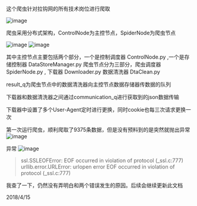 这个爬虫针对拉钩网的所有技术岗位进行爬取   

![image](https://github.com/lrtxpra/lagouCrawler/tree/master/pics/pics/lagou.png)

爬虫采用分布式架构，ControlNode为主控节点，SpiderNode为爬虫节点

![image](https://github.com/lrtxpra/lagouCrawler/tree/master/pics/pics/controltree.png)
![image](https://github.com/lrtxpra/lagouCrawler/tree/master/pics/pics/spidertree.png)   

其中主控节点主要包括两个部分，一个是控制调度器 ControlNode.py ,一个是存储控制器 DataStoreManager.py
爬虫节点分为三部分，爬虫调度器 SpiderNode.py , 下载器 Downloader.py  数据清洗器 DtaClean.py

result_q为爬虫节点中的数据清洗器向主控节点数据存储器传数据的队列

下载器和数据清洗器之间通过communication_q进行获取到的json数据传输

下载器中设置了多个User-Agent定时进行更换，同时cookie也每三次请求更换一次

第一次运行爬虫，顺利爬取了9375条数据，但是没有预料到的是突然就抛出异常
![image](https://github.com/lrtxpra/lagouCrawler/tree/master/pics/pics/spider.png)

异常
![image](https://github.com/lrtxpra/lagouCrawler/tree/master/pics/pics/error.png)
> ssl.SSLEOFError: EOF occurred in violation of protocol (_ssl.c:777)   
> urllib.error.URLError: urlopen error EOF occurred in violation of protocol (_ssl.c:777)    

我查了一下，仍然没有弄明白和两个错误发生的原因。后续会继续更新此文档

 2018/4/15
